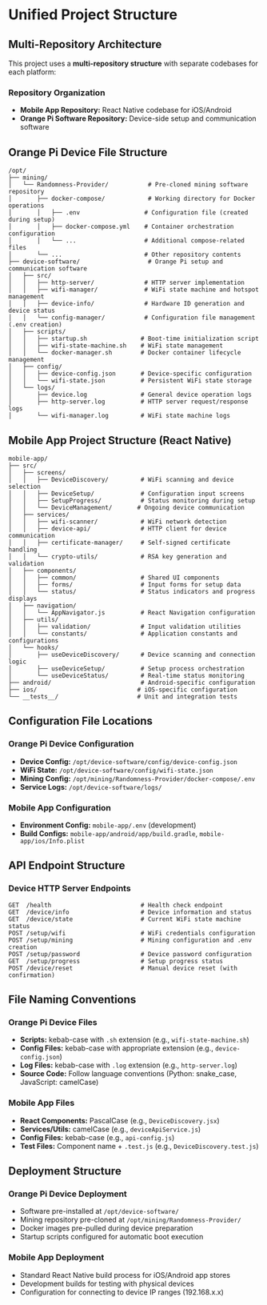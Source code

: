 # Unified Project Structure

## Multi-Repository Architecture

This project uses a **multi-repository structure** with separate codebases for each platform:

### Repository Organization
- **Mobile App Repository:** React Native codebase for iOS/Android
- **Orange Pi Software Repository:** Device-side setup and communication software

## Orange Pi Device File Structure

```
/opt/
├── mining/
│   └── Randomness-Provider/           # Pre-cloned mining software repository
│       ├── docker-compose/            # Working directory for Docker operations
│       │   ├── .env                  # Configuration file (created during setup)
│       │   ├── docker-compose.yml    # Container orchestration configuration
│       │   └── ...                   # Additional compose-related files
│       └── ...                       # Other repository contents
├── device-software/                   # Orange Pi setup and communication software
│   ├── src/
│   │   ├── http-server/              # HTTP server implementation
│   │   ├── wifi-manager/             # WiFi state machine and hotspot management
│   │   ├── device-info/              # Hardware ID generation and device status
│   │   └── config-manager/           # Configuration file management (.env creation)
│   ├── scripts/
│   │   ├── startup.sh               # Boot-time initialization script
│   │   ├── wifi-state-machine.sh    # WiFi state management
│   │   └── docker-manager.sh        # Docker container lifecycle management
│   ├── config/
│   │   ├── device-config.json       # Device-specific configuration
│   │   └── wifi-state.json          # Persistent WiFi state storage
│   └── logs/
│       ├── device.log               # General device operation logs
│       ├── http-server.log          # HTTP server request/response logs
│       └── wifi-manager.log         # WiFi state machine logs
```

## Mobile App Project Structure (React Native)

```
mobile-app/
├── src/
│   ├── screens/
│   │   ├── DeviceDiscovery/         # WiFi scanning and device selection
│   │   ├── DeviceSetup/             # Configuration input screens
│   │   ├── SetupProgress/           # Status monitoring during setup
│   │   └── DeviceManagement/       # Ongoing device communication
│   ├── services/
│   │   ├── wifi-scanner/            # WiFi network detection
│   │   ├── device-api/              # HTTP client for device communication
│   │   ├── certificate-manager/     # Self-signed certificate handling
│   │   └── crypto-utils/            # RSA key generation and validation
│   ├── components/
│   │   ├── common/                  # Shared UI components
│   │   ├── forms/                   # Input forms for setup data
│   │   └── status/                  # Status indicators and progress displays
│   ├── navigation/
│   │   └── AppNavigator.js          # React Navigation configuration
│   ├── utils/
│   │   ├── validation/              # Input validation utilities
│   │   └── constants/               # Application constants and configurations
│   └── hooks/
│       ├── useDeviceDiscovery/      # Device scanning and connection logic
│       ├── useDeviceSetup/          # Setup process orchestration
│       └── useDeviceStatus/         # Real-time status monitoring
├── android/                         # Android-specific configuration
├── ios/                            # iOS-specific configuration
└── __tests__/                      # Unit and integration tests
```

## Configuration File Locations

### Orange Pi Device Configuration
- **Device Config:** `/opt/device-software/config/device-config.json`
- **WiFi State:** `/opt/device-software/config/wifi-state.json`
- **Mining Config:** `/opt/mining/Randomness-Provider/docker-compose/.env`
- **Service Logs:** `/opt/device-software/logs/`

### Mobile App Configuration
- **Environment Config:** `mobile-app/.env` (development)
- **Build Configs:** `mobile-app/android/app/build.gradle`, `mobile-app/ios/Info.plist`

## API Endpoint Structure

### Device HTTP Server Endpoints
```
GET  /health                         # Health check endpoint
GET  /device/info                    # Device information and status
GET  /device/state                   # Current WiFi state machine status
POST /setup/wifi                     # WiFi credentials configuration
POST /setup/mining                   # Mining configuration and .env creation
POST /setup/password                 # Device password configuration
GET  /setup/progress                 # Setup progress status
POST /device/reset                   # Manual device reset (with confirmation)
```

## File Naming Conventions

### Orange Pi Device Files
- **Scripts:** kebab-case with `.sh` extension (e.g., `wifi-state-machine.sh`)
- **Config Files:** kebab-case with appropriate extension (e.g., `device-config.json`)
- **Log Files:** kebab-case with `.log` extension (e.g., `http-server.log`)
- **Source Code:** Follow language conventions (Python: snake_case, JavaScript: camelCase)

### Mobile App Files
- **React Components:** PascalCase (e.g., `DeviceDiscovery.jsx`)
- **Services/Utils:** camelCase (e.g., `deviceApiService.js`)
- **Config Files:** kebab-case (e.g., `api-config.js`)
- **Test Files:** Component name + `.test.js` (e.g., `DeviceDiscovery.test.js`)

## Deployment Structure

### Orange Pi Device Deployment
- Software pre-installed at `/opt/device-software/`
- Mining repository pre-cloned at `/opt/mining/Randomness-Provider/`
- Docker images pre-pulled during device preparation
- Startup scripts configured for automatic boot execution

### Mobile App Deployment
- Standard React Native build process for iOS/Android app stores
- Development builds for testing with physical devices
- Configuration for connecting to device IP ranges (192.168.x.x)